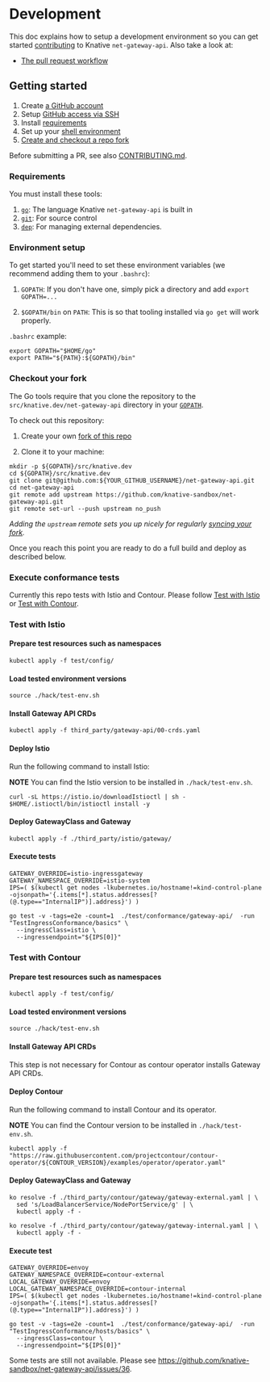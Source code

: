 # Development

This doc explains how to setup a development environment so you can get started
[contributing](https://www.knative.dev/contributing/) to Knative
`net-gateway-api`. Also take a look at:

- [The pull request workflow](https://knative.dev/community/contributing/reviewing/)

## Getting started

1. Create [a GitHub account](https://github.com/join)
1. Setup
   [GitHub access via SSH](https://help.github.com/articles/connecting-to-github-with-ssh/)
1. Install [requirements](#requirements)
1. Set up your [shell environment](#environment-setup)
1. [Create and checkout a repo fork](#checkout-your-fork)

Before submitting a PR, see also [CONTRIBUTING.md](./CONTRIBUTING.md).

### Requirements

You must install these tools:

1. [`go`](https://golang.org/doc/install): The language Knative `net-gateway-api`
   is built in
1. [`git`](https://help.github.com/articles/set-up-git/): For source control
1. [`dep`](https://github.com/golang/dep): For managing external dependencies.

### Environment setup

To get started you'll need to set these environment variables (we recommend
adding them to your `.bashrc`):

1. `GOPATH`: If you don't have one, simply pick a directory and add
   `export GOPATH=...`

1. `$GOPATH/bin` on `PATH`: This is so that tooling installed via `go get` will
   work properly.

`.bashrc` example:

```shell
export GOPATH="$HOME/go"
export PATH="${PATH}:${GOPATH}/bin"
```

### Checkout your fork

The Go tools require that you clone the repository to the
`src/knative.dev/net-gateway-api` directory in your
[`GOPATH`](https://github.com/golang/go/wiki/SettingGOPATH).

To check out this repository:

1. Create your own
   [fork of this repo](https://help.github.com/articles/fork-a-repo/)

1. Clone it to your machine:

```shell
mkdir -p ${GOPATH}/src/knative.dev
cd ${GOPATH}/src/knative.dev
git clone git@github.com:${YOUR_GITHUB_USERNAME}/net-gateway-api.git
cd net-gateway-api
git remote add upstream https://github.com/knative-sandbox/net-gateway-api.git
git remote set-url --push upstream no_push
```

_Adding the `upstream` remote sets you up nicely for regularly
[syncing your fork](https://help.github.com/articles/syncing-a-fork/)._

Once you reach this point you are ready to do a full build and deploy as
described below.

### Execute conformance tests

Currently this repo tests with Istio and Contour. Please follow
[Test with Istio](#test-with-istio) or [Test with Contour](#test-with-contour).

### Test with Istio

#### Prepare test resources such as namespaces

```
kubectl apply -f test/config/
```

#### Load tested environment versions

```
source ./hack/test-env.sh
```

#### Install Gateway API CRDs

```
kubectl apply -f third_party/gateway-api/00-crds.yaml
```

#### Deploy Istio

Run the following command to install Istio:

__NOTE__ You can find the Istio version to be installed in `./hack/test-env.sh`.

```shell
curl -sL https://istio.io/downloadIstioctl | sh -
$HOME/.istioctl/bin/istioctl install -y
```

#### Deploy GatewayClass and Gateway

```
kubectl apply -f ./third_party/istio/gateway/
```

#### Execute tests

```shell
GATEWAY_OVERRIDE=istio-ingressgateway
GATEWAY_NAMESPACE_OVERRIDE=istio-system
IPS=( $(kubectl get nodes -lkubernetes.io/hostname!=kind-control-plane -ojsonpath='{.items[*].status.addresses[?(@.type=="InternalIP")].address}') )

go test -v -tags=e2e -count=1  ./test/conformance/gateway-api/  -run "TestIngressConformance/basics" \
  --ingressClass=istio \
  --ingressendpoint="${IPS[0]}"
```

### Test with Contour

#### Prepare test resources such as namespaces

```
kubectl apply -f test/config/
```

#### Load tested environment versions

```
source ./hack/test-env.sh
```

#### Install Gateway API CRDs

This step is not necessary for Contour as contour operator installs Gateway API
CRDs.

#### Deploy Contour

Run the following command to install Contour and its operator.

__NOTE__ You can find the Contour version to be installed in `./hack/test-env.sh`.

```shell
kubectl apply -f "https://raw.githubusercontent.com/projectcontour/contour-operator/${CONTOUR_VERSION}/examples/operator/operator.yaml"
```

#### Deploy GatewayClass and Gateway

```
ko resolve -f ./third_party/contour/gateway/gateway-external.yaml | \
  sed 's/LoadBalancerService/NodePortService/g' | \
  kubectl apply -f -

ko resolve -f ./third_party/contour/gateway/gateway-internal.yaml | \
  kubectl apply -f -
```

#### Execute test

```shell
GATEWAY_OVERRIDE=envoy
GATEWAY_NAMESPACE_OVERRIDE=contour-external
LOCAL_GATEWAY_OVERRIDE=envoy
LOCAL_GATEWAY_NAMESPACE_OVERRIDE=contour-internal
IPS=( $(kubectl get nodes -lkubernetes.io/hostname!=kind-control-plane -ojsonpath='{.items[*].status.addresses[?(@.type=="InternalIP")].address}') )

go test -v -tags=e2e -count=1  ./test/conformance/gateway-api/  -run "TestIngressConformance/hosts/basics" \
  --ingressClass=contour \
  --ingressendpoint="${IPS[0]}"
```

Some tests are still not available. Please see
https://github.com/knative-sandbox/net-gateway-api/issues/36.
